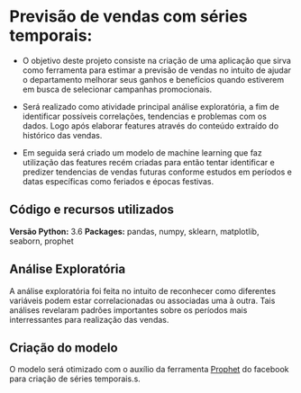
# Previsão de vendas com séries temporais:

* O objetivo deste projeto consiste na criação de uma aplicação que sirva como ferramenta para estimar a previsão de vendas no intuito de ajudar o departamento melhorar seus ganhos e benefícios quando estiverem em busca de selecionar campanhas promocionais.

* Será realizado como atividade principal análise exploratória, a fim de identificar possíveis correlações, tendencias e problemas com os dados. Logo após elaborar features através do conteúdo extraído do histórico das vendas.

* Em seguida será criado um modelo de machine learning que faz utilização das features recém criadas para então
tentar identificar e predizer tendencias de vendas futuras conforme estudos em períodos e datas específicas como feriados e épocas festivas.


## Código e recursos utilizados 
**Versão Python:** 3.6
**Packages:** pandas, numpy, sklearn, matplotlib, seaborn, prophet  


## Análise Exploratória
A análise exploratória foi feita no intuito de reconhecer como diferentes variáveis podem estar correlacionadas ou associadas uma à outra. Tais análises revelaram padrões importantes sobre os períodos mais interressantes para realização das vendas.


## Criação do modelo 
O modelo será otimizado com o auxílio da ferramenta [Prophet](https://research.fb.com/prophet-forecasting-at-scale) do facebook para criação de séries temporais.s.
